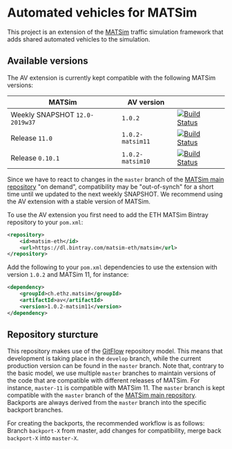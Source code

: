 # Automated vehicles for MATSim

This project is an extension of the [MATSim](https://github.com/matsim-org/matsim) traffic simulation framework that adds shared automated vehicles to the simulation.

## Available versions

The AV extension is currently kept compatible with the following MATSim versions:

|MATSim              |AV version      |               |
|--------------------|-----------------|---------------|
| Weekly SNAPSHOT `12.0-2019w37`            | `1.0.2`           | [![Build Status](https://travis-ci.org/matsim-eth/av.svg?branch=master)](https://travis-ci.org/matsim-eth/av) |
| Release `11.0`       | `1.0.2-matsim11`  | [![Build Status](https://travis-ci.org/matsim-eth/av.svg?branch=master-11)](https://travis-ci.org/matsim-eth/av) |
| Release `0.10.1`     | `1.0.2-matsim10`  | [![Build Status](https://travis-ci.org/matsim-eth/av.svg?branch=master-10)](https://travis-ci.org/matsim-eth/av) |

Since we have to react to changes in the `master` branch of the [MATSim main repository](https://github.com/matsim-org/matsim) "on demand", compatibility may be "out-of-synch" for a short time until we updated to the next weekly SNAPSHOT. We recommend using the AV extension with a stable version of MATSim.

To use the AV extension you first need to add the ETH MATSim Bintray repository to your `pom.xml`:

```xml
<repository>
    <id>matsim-eth</id>
    <url>https://dl.bintray.com/matsim-eth/matsim</url>
</repository>
```

Add the following to your `pom.xml` dependencies to use the extension with version `1.0.2` and MATSim 11, for instance:

```xml
<dependency>
    <groupId>ch.ethz.matsim</groupId>
    <artifactId>av</artifactId>
    <version>1.0.2-matsim11</version>
</dependency>
```

## Repository sturcture

This repository makes use of the [GitFlow](https://nvie.com/posts/a-successful-git-branching-model/) repository model. This means that development is taking place in the `develop` branch, while the current production version can be found in the `master` branch. Note that, contrary to the basic model, we use multiple `master` branches to maintain versions of the code that are compatible with different releases of MATSim. For instance, `master-11` is compatible with MATSim 11. The `master` branch is kept compatible with the `master` branch of the [MATSim main repository](https://github.com/matsim-org/matsim). Backports are always derived from the `master` branch into the specific backport branches.

For creating the backports, the recommended workflow is as follows: Branch `backport-X` from master, add changes for compatibility, merge back `backport-X` into `master-X`. 

